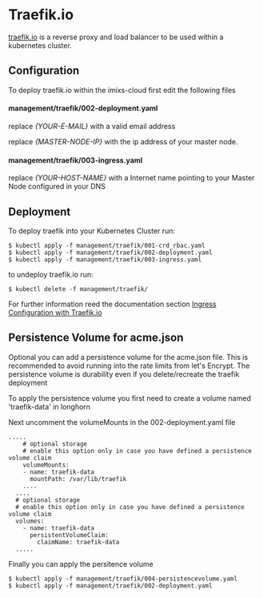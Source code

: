 # Traefik.io

[traefik.io](http://traefik.io) is a reverse proxy and load balancer to be used within a kubernetes cluster. 




## Configuration

To deploy traefik.io within the imixs-cloud first edit the following files 

#### management/traefik/002-deployment.yaml

replace *{YOUR-E-MAIL}* with a valid email address 

replace *{MASTER-NODE-IP}* with the ip address of your master node.

#### management/traefik/003-ingress.yaml
 
replace *{YOUR-HOST-NAME}* with a Internet name pointing to your Master Node configured in your DNS 

## Deployment

To deploy traefik into your Kubernetes Cluster run:

	$ kubectl apply -f management/traefik/001-crd_rbac.yaml
	$ kubectl apply -f management/traefik/002-deployment.yaml
	$ kubectl apply -f management/traefik/003-ingress.yaml
	
to undeploy traefik.io run:

	$ kubectl delete -f management/traefik/

For further information reed the documentation section [Ingress Configuration with Traefik.io](../../INGRESS.md)

## Persistence Volume for acme.json 

Optional you can add a persistence volume for the acme.json file. This is recommended to avoid running into the rate limits from let's Encrypt. The persistence volume is durability even if you delete/recreate the traefik deployment

To apply the persistence volume you first need to create a volume named 'traefik-data' in longhorn 

Next uncomment the volumeMounts in the 002-deployment.yaml file

	.....
        # optional storage 
        # enable this option only in case you have defined a persistence volume claim
        volumeMounts:
        - name: traefik-data
          mountPath: /var/lib/traefik
        ....
      ....
      # optional storage
      # enable this option only in case you have defined a persistence volume claim
      volumes:
        - name: traefik-data
          persistentVolumeClaim:
            claimName: traefik-data  
      .....      
        	
Finally you can apply the persitence volume

	$ kubectl apply -f management/traefik/004-persistencevolume.yaml
	$ kubectl apply -f management/traefik/002-deployment.yaml
	